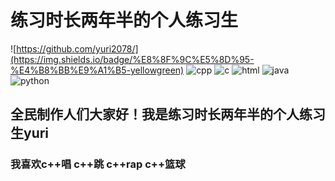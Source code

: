 # 练习时长两年半的个人练习生

![https://github.com/yuri2078/](https://img.shields.io/badge/%E8%8F%9C%E5%8D%95-%E4%B8%BB%E9%A1%B5-yellowgreen) ![cpp](https://img.shields.io/badge/yuri-cpp-yellowgreen) ![c](https://img.shields.io/badge/yuri-c%E8%AF%AD%E8%A8%80-yellowgreen) ![html](https://img.shields.io/badge/yuri-html-yellowgreen) ![java](https://img.shields.io/badge/yuri-java-yellowgreen) ![python](https://img.shields.io/badge/yuri-python-yellowgreen)

## 全民制作人们大家好！我是练习时长两年半的个人练习生yuri

### 我喜欢c++唱 c++跳 c++rap c++篮球

